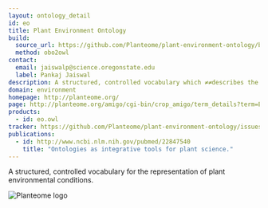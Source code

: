 ```yaml
---
layout: ontology_detail
id: eo
title: Plant Environment Ontology
build:
  source_url: https://github.com/Planteome/plant-environment-ontology/blob/master/plant-environment-ontology.obo.owl
  method: obo2owl
contact:
  email: jaiswalp@science.oregonstate.edu
  label: Pankaj Jaiswal
description: A structured, controlled vocabulary which ≠≠describes the treatments, growing conditions, and/or study types used in various types of plant biology experiments.
domain: environment
homepage: http://planteome.org/
page: http://planteome.org/amigo/cgi-bin/crop_amigo/term_details?term=EO:0007359&session_id=815amigo1442021959
products:
  - id: eo.owl
tracker: https://github.com/Planteome/plant-environment-ontology/issues
publications:
  - id: http://www.ncbi.nlm.nih.gov/pubmed/22847540
    title: "Ontologies as integrative tools for plant science."
---
```


A structured, controlled vocabulary for the representation of plant environmental conditions.

<img alt="Planteome logo" src="http://planteome.org/sites/default/files/garland_logo.PNG"/>
